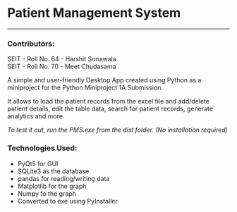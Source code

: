 # Patient Management System #

- - - -

### Contributors: ###
SEIT - Roll No. 64 - Harshit Sonawala  
SEIT - Roll No. 70 - Meet Chudasama  

A simple and user-friendly Desktop App created using Python as a miniproject for the Python Miniproject 1A Submission.  

It allows to load the patient records from the excel file and add/delete patient details, edit the table data, search for patient records, generate analytics and more.  

_To test it out, run the PMS.exe from the dist folder. (No installation required)_  

### Technologies Used: ###
* PyQt5 for GUI
* SQLite3 as the database
* pandas for reading/writing data
* Matplotlib for the graph
* Numpy fo the graph
* Converted to exe using PyInstaller